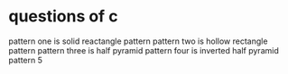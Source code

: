 # questions of c 
pattern one is solid reactangle pattern
pattern two is hollow rectangle pattern
pattern three is half pyramid 
pattern four is inverted half pyramid 
pattern 5 

